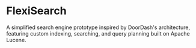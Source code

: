 # FlexiSearch
A simplified search engine prototype inspired by DoorDash's architecture, featuring custom indexing, searching, and query planning built on Apache Lucene.
